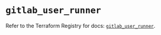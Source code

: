 # `gitlab_user_runner`

Refer to the Terraform Registry for docs: [`gitlab_user_runner`](https://registry.terraform.io/providers/gitlabhq/gitlab/18.1.1/docs/resources/user_runner).
